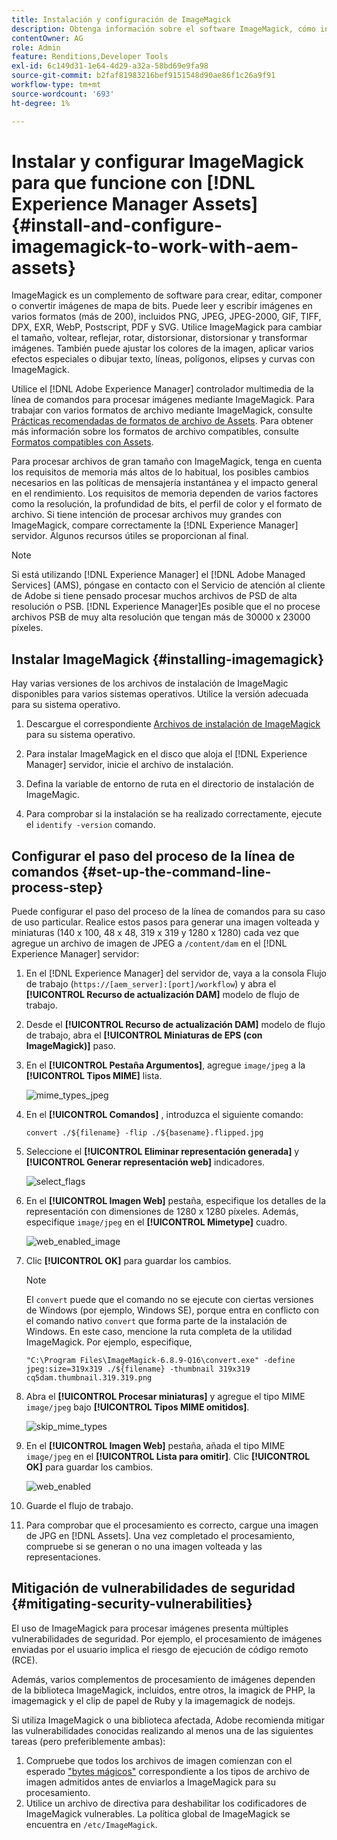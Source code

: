 ```yaml
---
title: Instalación y configuración de ImageMagick
description: Obtenga información sobre el software ImageMagick, cómo instalarlo, configurar el paso del proceso de la línea de comandos y utilizarlo para editar, componer y generar miniaturas a partir de imágenes.
contentOwner: AG
role: Admin
feature: Renditions,Developer Tools
exl-id: 6c149d31-1e64-4d29-a32a-58bd69e9fa98
source-git-commit: b2faf81983216bef9151548d90ae86f1c26a9f91
workflow-type: tm+mt
source-wordcount: '693'
ht-degree: 1%

---
```


# Instalar y configurar ImageMagick para que funcione con [!DNL Experience Manager Assets] {#install-and-configure-imagemagick-to-work-with-aem-assets}

ImageMagick es un complemento de software para crear, editar, componer o convertir imágenes de mapa de bits. Puede leer y escribir imágenes en varios formatos (más de 200), incluidos PNG, JPEG, JPEG-2000, GIF, TIFF, DPX, EXR, WebP, Postscript, PDF y SVG. Utilice ImageMagick para cambiar el tamaño, voltear, reflejar, rotar, distorsionar, distorsionar y transformar imágenes. También puede ajustar los colores de la imagen, aplicar varios efectos especiales o dibujar texto, líneas, polígonos, elipses y curvas con ImageMagick.

Utilice el [!DNL Adobe Experience Manager] controlador multimedia de la línea de comandos para procesar imágenes mediante ImageMagick. Para trabajar con varios formatos de archivo mediante ImageMagick, consulte [Prácticas recomendadas de formatos de archivo de Assets](/help/assets/assets-file-format-best-practices.md). Para obtener más información sobre los formatos de archivo compatibles, consulte [Formatos compatibles con Assets](/help/assets/assets-formats.md).

Para procesar archivos de gran tamaño con ImageMagick, tenga en cuenta los requisitos de memoria más altos de lo habitual, los posibles cambios necesarios en las políticas de mensajería instantánea y el impacto general en el rendimiento. Los requisitos de memoria dependen de varios factores como la resolución, la profundidad de bits, el perfil de color y el formato de archivo. Si tiene intención de procesar archivos muy grandes con ImageMagick, compare correctamente la [!DNL Experience Manager] servidor. Algunos recursos útiles se proporcionan al final.

>[!NOTE]
>
>Si está utilizando [!DNL Experience Manager] el [!DNL Adobe Managed Services] (AMS), póngase en contacto con el Servicio de atención al cliente de Adobe si tiene pensado procesar muchos archivos de PSD de alta resolución o PSB. [!DNL Experience Manager]Es posible que el no procese archivos PSB de muy alta resolución que tengan más de 30000 x 23000 píxeles. 

## Instalar ImageMagick {#installing-imagemagick}

Hay varias versiones de los archivos de instalación de ImageMagic disponibles para varios sistemas operativos. Utilice la versión adecuada para su sistema operativo.

1. Descargue el correspondiente [Archivos de instalación de ImageMagick](https://www.imagemagick.org/script/download.php) para su sistema operativo.
1. Para instalar ImageMagick en el disco que aloja el [!DNL Experience Manager] servidor, inicie el archivo de instalación.

1. Defina la variable de entorno de ruta en el directorio de instalación de ImageMagic.
1. Para comprobar si la instalación se ha realizado correctamente, ejecute el `identify -version` comando.

## Configurar el paso del proceso de la línea de comandos {#set-up-the-command-line-process-step}

Puede configurar el paso del proceso de la línea de comandos para su caso de uso particular. Realice estos pasos para generar una imagen volteada y miniaturas (140 x 100, 48 x 48, 319 x 319 y 1280 x 1280) cada vez que agregue un archivo de imagen de JPEG a `/content/dam` en el [!DNL Experience Manager] servidor:

1. En el [!DNL Experience Manager] del servidor de, vaya a la consola Flujo de trabajo (`https://[aem_server]:[port]/workflow`) y abra el **[!UICONTROL Recurso de actualización DAM]** modelo de flujo de trabajo.
1. Desde el **[!UICONTROL Recurso de actualización DAM]** modelo de flujo de trabajo, abra el **[!UICONTROL Miniaturas de EPS (con ImageMagick)]** paso.
1. En el **[!UICONTROL Pestaña Argumentos]**, agregue `image/jpeg` a la **[!UICONTROL Tipos MIME]** lista.

   ![mime_types_jpeg](assets/mime_types_jpeg.png)

1. En el **[!UICONTROL Comandos]** , introduzca el siguiente comando:

   `convert ./${filename} -flip ./${basename}.flipped.jpg`

1. Seleccione el **[!UICONTROL Eliminar representación generada]** y **[!UICONTROL Generar representación web]** indicadores.

   ![select_flags](assets/select_flags.png)

1. En el **[!UICONTROL Imagen Web]** pestaña, especifique los detalles de la representación con dimensiones de 1280 x 1280 píxeles. Además, especifique `image/jpeg` en el **[!UICONTROL Mimetype]** cuadro.

   ![web_enabled_image](assets/web_enabled_image.png)

1. Clic **[!UICONTROL OK]** para guardar los cambios.

   >[!NOTE]
   >
   >El `convert` puede que el comando no se ejecute con ciertas versiones de Windows (por ejemplo, Windows SE), porque entra en conflicto con el comando nativo `convert` que forma parte de la instalación de Windows. En este caso, mencione la ruta completa de la utilidad ImageMagick. Por ejemplo, especifique,
   >
   >
   >`"C:\Program Files\ImageMagick-6.8.9-Q16\convert.exe" -define jpeg:size=319x319 ./${filename} -thumbnail 319x319 cq5dam.thumbnail.319.319.png`

1. Abra el **[!UICONTROL Procesar miniaturas]** y agregue el tipo MIME `image/jpeg` bajo **[!UICONTROL Tipos MIME omitidos]**.

   ![skip_mime_types](assets/skip_mime_types.png)

1. En el **[!UICONTROL Imagen Web]** pestaña, añada el tipo MIME `image/jpeg` en el **[!UICONTROL Lista para omitir]**. Clic **[!UICONTROL OK]** para guardar los cambios.

   ![web_enabled](assets/web_enabled.png)

1. Guarde el flujo de trabajo.

1. Para comprobar que el procesamiento es correcto, cargue una imagen de JPG en [!DNL Assets]. Una vez completado el procesamiento, compruebe si se generan o no una imagen volteada y las representaciones.

## Mitigación de vulnerabilidades de seguridad {#mitigating-security-vulnerabilities}

El uso de ImageMagick para procesar imágenes presenta múltiples vulnerabilidades de seguridad. Por ejemplo, el procesamiento de imágenes enviadas por el usuario implica el riesgo de ejecución de código remoto (RCE).

Además, varios complementos de procesamiento de imágenes dependen de la biblioteca ImageMagick, incluidos, entre otros, la imagick de PHP, la imagemagick y el clip de papel de Ruby y la imagemagick de nodejs.

Si utiliza ImageMagick o una biblioteca afectada, Adobe recomienda mitigar las vulnerabilidades conocidas realizando al menos una de las siguientes tareas (pero preferiblemente ambas):

1. Compruebe que todos los archivos de imagen comienzan con el esperado [&quot;bytes mágicos&quot;](https://en.wikipedia.org/wiki/List_of_file_signatures) correspondiente a los tipos de archivo de imagen admitidos antes de enviarlos a ImageMagick para su procesamiento.
1. Utilice un archivo de directiva para deshabilitar los codificadores de ImageMagick vulnerables. La política global de ImageMagick se encuentra en `/etc/ImageMagick`.
